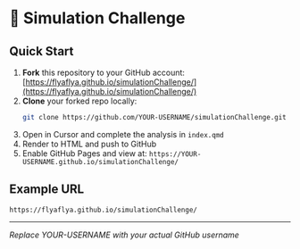 # 🎲 Simulation Challenge

## Quick Start

1. **Fork** this repository to your GitHub account: [https://flyaflya.github.io/simulationChallenge/](https://flyaflya.github.io/simulationChallenge/)
2. **Clone** your forked repo locally:
   ```bash
   git clone https://github.com/YOUR-USERNAME/simulationChallenge.git
   ```
3. Open in Cursor and complete the analysis in `index.qmd`
4. Render to HTML and push to GitHub
5. Enable GitHub Pages and view at: `https://YOUR-USERNAME.github.io/simulationChallenge/`

## Example URL
`https://flyaflya.github.io/simulationChallenge/`

---
*Replace YOUR-USERNAME with your actual GitHub username*